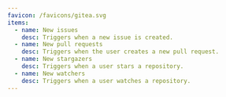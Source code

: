 ```yaml
---
favicon: /favicons/gitea.svg
items:
  - name: New issues
    desc: Triggers when a new issue is created.
  - name: New pull requests
    desc: Triggers when the user creates a new pull request.
  - name: New stargazers
    desc: Triggers when a user stars a repository.
  - name: New watchers
    desc: Triggers when a user watches a repository.
---
```


<script setup>
  import CustomListing from '../../components/CustomListing.vue'
</script>

<CustomListing />
